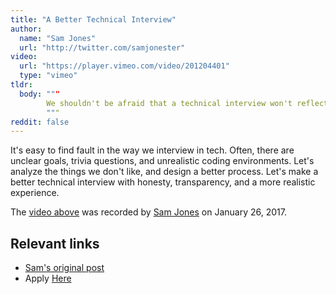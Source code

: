 ```yaml
---
title: "A Better Technical Interview"
author:
  name: "Sam Jones"
  url: "http://twitter.com/samjonester"
video:
  url: "https://player.vimeo.com/video/201204401"
  type: "vimeo"
tldr: 
  body: """
        We shouldn't be afraid that a technical interview won't reflect our true abilities.
        """
reddit: false
---
```


It's easy to find fault in the way we interview in tech. Often, there are unclear goals, trivia questions, and unrealistic coding environments. Let's analyze the things we don't like, and design a better process. Let's make a better technical interview with honesty, transparency, and a more realistic experience.

The [video above](https://vimeo.com/201204401) was recorded by [Sam Jones](https://twitter.com/samjonester) on January 26, 2017.

## Relevant links
- <a rel="canonical" href="https://samljones.com/2017-01-26/a-better-technical-interview/">Sam's original post</a>
- Apply [Here][join-email]

[join-email]: mailto:join@testdouble.com
